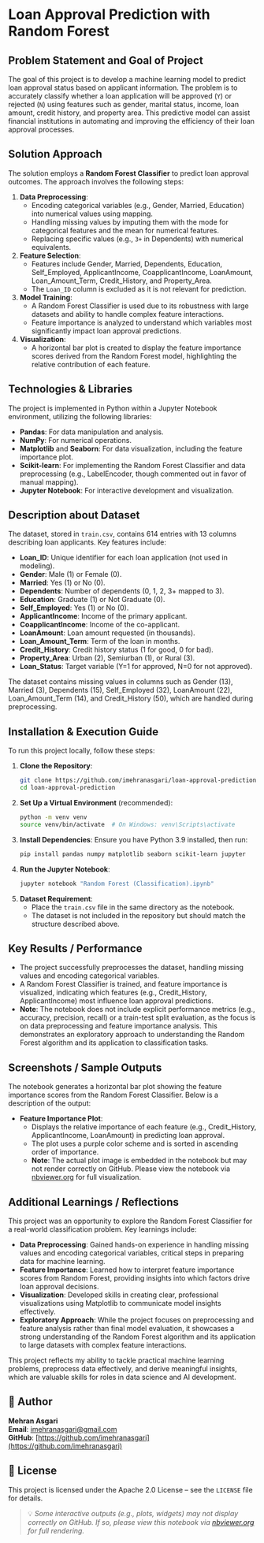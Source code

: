 # Loan Approval Prediction with Random Forest

## Problem Statement and Goal of Project
The goal of this project is to develop a machine learning model to predict loan approval status based on applicant information. The problem is to accurately classify whether a loan application will be approved (`Y`) or rejected (`N`) using features such as gender, marital status, income, loan amount, credit history, and property area. This predictive model can assist financial institutions in automating and improving the efficiency of their loan approval processes.

## Solution Approach
The solution employs a **Random Forest Classifier** to predict loan approval outcomes. The approach involves the following steps:
1. **Data Preprocessing**:
   - Encoding categorical variables (e.g., Gender, Married, Education) into numerical values using mapping.
   - Handling missing values by imputing them with the mode for categorical features and the mean for numerical features.
   - Replacing specific values (e.g., `3+` in Dependents) with numerical equivalents.
2. **Feature Selection**:
   - Features include Gender, Married, Dependents, Education, Self_Employed, ApplicantIncome, CoapplicantIncome, LoanAmount, Loan_Amount_Term, Credit_History, and Property_Area.
   - The `Loan_ID` column is excluded as it is not relevant for prediction.
3. **Model Training**:
   - A Random Forest Classifier is used due to its robustness with large datasets and ability to handle complex feature interactions.
   - Feature importance is analyzed to understand which variables most significantly impact loan approval predictions.
4. **Visualization**:
   - A horizontal bar plot is created to display the feature importance scores derived from the Random Forest model, highlighting the relative contribution of each feature.

## Technologies & Libraries
The project is implemented in Python within a Jupyter Notebook environment, utilizing the following libraries:
- **Pandas**: For data manipulation and analysis.
- **NumPy**: For numerical operations.
- **Matplotlib** and **Seaborn**: For data visualization, including the feature importance plot.
- **Scikit-learn**: For implementing the Random Forest Classifier and data preprocessing (e.g., LabelEncoder, though commented out in favor of manual mapping).
- **Jupyter Notebook**: For interactive development and visualization.

## Description about Dataset
The dataset, stored in `train.csv`, contains 614 entries with 13 columns describing loan applicants. Key features include:
- **Loan_ID**: Unique identifier for each loan application (not used in modeling).
- **Gender**: Male (1) or Female (0).
- **Married**: Yes (1) or No (0).
- **Dependents**: Number of dependents (0, 1, 2, 3+ mapped to 3).
- **Education**: Graduate (1) or Not Graduate (0).
- **Self_Employed**: Yes (1) or No (0).
- **ApplicantIncome**: Income of the primary applicant.
- **CoapplicantIncome**: Income of the co-applicant.
- **LoanAmount**: Loan amount requested (in thousands).
- **Loan_Amount_Term**: Term of the loan in months.
- **Credit_History**: Credit history status (1 for good, 0 for bad).
- **Property_Area**: Urban (2), Semiurban (1), or Rural (3).
- **Loan_Status**: Target variable (Y=1 for approved, N=0 for not approved).

The dataset contains missing values in columns such as Gender (13), Married (3), Dependents (15), Self_Employed (32), LoanAmount (22), Loan_Amount_Term (14), and Credit_History (50), which are handled during preprocessing.

## Installation & Execution Guide
To run this project locally, follow these steps:
1. **Clone the Repository**:
   ```bash
   git clone https://github.com/imehranasgari/loan-approval-prediction.git
   cd loan-approval-prediction
   ```
2. **Set Up a Virtual Environment** (recommended):
   ```bash
   python -m venv venv
   source venv/bin/activate  # On Windows: venv\Scripts\activate
   ```
3. **Install Dependencies**:
   Ensure you have Python 3.9 installed, then run:
   ```bash
   pip install pandas numpy matplotlib seaborn scikit-learn jupyter
   ```
4. **Run the Jupyter Notebook**:
   ```bash
   jupyter notebook "Random Forest (Classification).ipynb"
   ```
5. **Dataset Requirement**:
   - Place the `train.csv` file in the same directory as the notebook.
   - The dataset is not included in the repository but should match the structure described above.

## Key Results / Performance
- The project successfully preprocesses the dataset, handling missing values and encoding categorical variables.
- A Random Forest Classifier is trained, and feature importance is visualized, indicating which features (e.g., Credit_History, ApplicantIncome) most influence loan approval predictions.
- **Note**: The notebook does not include explicit performance metrics (e.g., accuracy, precision, recall) or a train-test split evaluation, as the focus is on data preprocessing and feature importance analysis. This demonstrates an exploratory approach to understanding the Random Forest algorithm and its application to classification tasks.

## Screenshots / Sample Outputs
The notebook generates a horizontal bar plot showing the feature importance scores from the Random Forest Classifier. Below is a description of the output:
- **Feature Importance Plot**:
  - Displays the relative importance of each feature (e.g., Credit_History, ApplicantIncome, LoanAmount) in predicting loan approval.
  - The plot uses a purple color scheme and is sorted in ascending order of importance.
  - **Note**: The actual plot image is embedded in the notebook but may not render correctly on GitHub. Please view the notebook via [nbviewer.org](https://nbviewer.org) for full visualization.

## Additional Learnings / Reflections
This project was an opportunity to explore the Random Forest Classifier for a real-world classification problem. Key learnings include:
- **Data Preprocessing**: Gained hands-on experience in handling missing values and encoding categorical variables, critical steps in preparing data for machine learning.
- **Feature Importance**: Learned how to interpret feature importance scores from Random Forest, providing insights into which factors drive loan approval decisions.
- **Visualization**: Developed skills in creating clear, professional visualizations using Matplotlib to communicate model insights effectively.
- **Exploratory Approach**: While the project focuses on preprocessing and feature analysis rather than final model evaluation, it showcases a strong understanding of the Random Forest algorithm and its application to large datasets with complex feature interactions.

This project reflects my ability to tackle practical machine learning problems, preprocess data effectively, and derive meaningful insights, which are valuable skills for roles in data science and AI development.

## 👤 Author
**Mehran Asgari**  
**Email**: [imehranasgari@gmail.com](mailto:imehranasgari@gmail.com)  
**GitHub**: [https://github.com/imehranasgari](https://github.com/imehranasgari)

## 📄 License
This project is licensed under the Apache 2.0 License – see the `LICENSE` file for details.

> 💡 *Some interactive outputs (e.g., plots, widgets) may not display correctly on GitHub. If so, please view this notebook via [nbviewer.org](https://nbviewer.org) for full rendering.*
```
